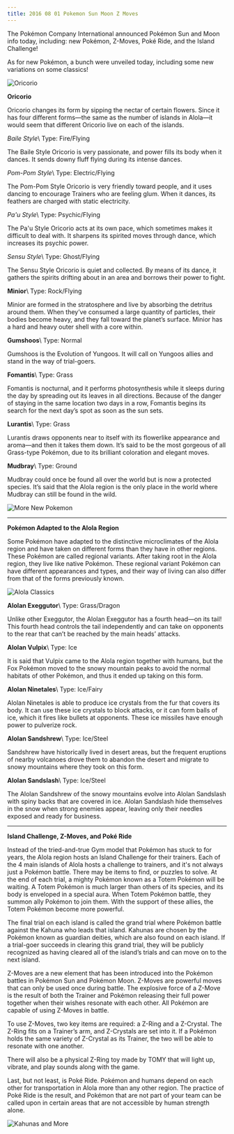 ```yaml
---
title: 2016 08 01 Pokemon Sun Moon Z Moves
---
```


The Pokémon Company International announced Pokémon Sun and Moon info today, including: new Pokémon, Z-Moves, Poké Ride, and the Island Challenge!

As for new Pokémon, a bunch were unveiled today, including some new variations on some classics!

![Oricorio](/images/sunmoon/oricorio.jpg)

**Oricorio**

Oricorio changes its form by sipping the nectar of certain flowers. Since it has four different forms—the same as the number of islands in Alola—it would seem that different Oricorio live on each of the islands.

*Baile Style*\\
Type: Fire/Flying

The Baile Style Oricorio is very passionate, and power fills its body when it dances. It sends downy fluff flying during its intense dances.

*Pom-Pom Style*\\
Type: Electric/Flying

The Pom-Pom Style Oricorio is very friendly toward people, and it uses dancing to encourage Trainers who are feeling glum. When it dances, its feathers are charged with static electricity.

*Pa'u Style*\\
Type: Psychic/Flying

The Pa'u Style Oricorio acts at its own pace, which sometimes makes it difficult to deal with. It sharpens its spirited moves through dance, which increases its psychic power.

*Sensu Style*\\
Type: Ghost/Flying

The Sensu Style Oricorio is quiet and collected. By means of its dance, it gathers the spirits drifting about in an area and borrows their power to fight.

**Minior**\\
Type: Rock/Flying

Minior are formed in the stratosphere and live by absorbing the detritus around them. When they’ve consumed a large quantity of particles, their bodies become heavy, and they fall toward the planet’s surface. Minior has a hard and heavy outer shell with a core within.

**Gumshoos**\\
Type: Normal

Gumshoos is the Evolution of Yungoos. It will call on Yungoos allies and stand in the way of trial-goers.

**Fomantis**\\
Type: Grass

Fomantis is nocturnal, and it performs photosynthesis while it sleeps during the day by spreading out its leaves in all directions. Because of the danger of staying in the same location two days in a row, Fomantis begins its search for the next day’s spot as soon as the sun sets.

**Lurantis**\\
Type: Grass

Lurantis draws opponents near to itself with its flowerlike appearance and aroma—and then it takes them down. It’s said to be the most gorgeous of all Grass-type Pokémon, due to its brilliant coloration and elegant moves.

**Mudbray**\\
Type: Ground

Mudbray could once be found all over the world but is now a protected species. It’s said that the Alola region is the only place in the world where Mudbray can still be found in the wild.      

![More New Pokemon](/images/sunmoon/morenew.jpg)

---                                                                                                                        

**Pokémon Adapted to the Alola Region**

Some Pokémon have adapted to the distinctive microclimates of the Alola region and have taken on different forms than they have in other regions. These Pokémon are called regional variants. After taking root in the Alola region, they live like native Pokémon. These regional variant Pokémon can have different appearances and types, and their way of living can also differ from that of the forms previously known.

![Alola Classics](/images/sunmoon/alolaold.jpg)

**Alolan Exeggutor**\\
Type: Grass/Dragon

Unlike other Exeggutor, the Alolan Exeggutor has a fourth head—on its tail! This fourth head controls the tail independently and can take on opponents to the rear that can’t be reached by the main heads’ attacks.

**Alolan Vulpix**\\
Type: Ice

It is said that Vulpix came to the Alola region together with humans, but the Fox Pokémon moved to the snowy mountain peaks to avoid the normal habitats of other Pokémon, and thus it ended up taking on this form.

**Alolan Ninetales**\\
Type: Ice/Fairy

Alolan Ninetales is able to produce ice crystals from the fur that covers its body. It can use these ice crystals to block attacks, or it can form balls of ice, which it fires like bullets at opponents. These ice missiles have enough power to pulverize rock.

**Alolan Sandshrew**\\
Type: Ice/Steel

Sandshrew have historically lived in desert areas, but the frequent eruptions of nearby volcanoes drove them to abandon the desert and migrate to snowy mountains where they took on this form.

**Alolan Sandslash**\\
Type: Ice/Steel

The Alolan Sandshrew of the snowy mountains evolve into Alolan Sandslash with spiny backs that are covered in ice. Alolan Sandslash hide themselves in the snow when strong enemies appear, leaving only their needles exposed and ready for business.

---

**Island Challenge, Z-Moves, and Poké Ride**

Instead of the tried-and-true Gym model that Pokémon has stuck to for years, the Alola region hosts an Island Challenge for their trainers. Each of the 4 main islands of Alola hosts a challenge to trainers, and it's not always just a Pokémon battle. There may be items to find, or puzzles to solve. At the end of each trial, a mighty Pokémon known as a Totem Pokémon will be waiting. A Totem Pokémon is much larger than others of its species, and its body is enveloped in a special aura. When Totem Pokémon battle, they summon ally Pokémon to join them. With the support of these allies, the Totem Pokémon become more powerful.

The final trial on each island is called the grand trial where Pokémon battle against the Kahuna who leads that island. Kahunas are chosen by the Pokémon known as guardian deities, which are also found on each island. If a trial-goer succeeds in clearing this grand trial, they will be publicly recognized as having cleared all of the island’s trials and can move on to the next island.

Z-Moves are a new element that has been introduced into the Pokémon battles in Pokémon Sun and Pokémon Moon. Z-Moves are powerful moves that can only be used once during battle. The explosive force of a Z-Move is the result of both the Trainer and Pokémon releasing their full power together when their wishes resonate with each other. All Pokémon are capable of using Z-Moves in battle.

To use Z-Moves, two key items are required: a Z-Ring and a Z-Crystal. The Z-Ring fits on a Trainer’s arm, and Z-Crystals are set into it. If a Pokémon holds the same variety of Z-Crystal as its Trainer, the two will be able to resonate with one another.

There will also be a physical Z-Ring toy made by TOMY that will light up, vibrate, and play sounds along with the game.

Last, but not least, is Poké Ride. Pokémon and humans depend on each other for transportation in Alola more than any other region. The practice of Poké Ride is the result, and Pokémon that are not part of your team can be called upon in certain areas that are not accessible by human strength alone.

![Kahunas and More](/images/sunmoon/leaders.jpg)
